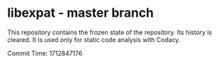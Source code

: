 # libexpat - master branch

This repository contains the frozen state of the repository.
Its history is cleared. It is used only for static code
analysis with Codacy.

Commit Time: 1712847176